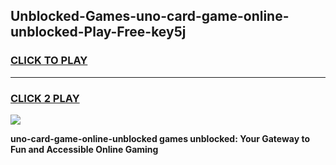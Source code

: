 
## Unblocked-Games-uno-card-game-online-unblocked-Play-Free-key5j
<h3>
<a href="https://premium76.site?title=uno-card-game-online-unblocked&ref=23A">CLICK TO PLAY</a></h3>
<hr>

<h3>
<a href="https://premium76.site?title=uno-card-game-online-unblocked&ref=23A">CLICK 2 PLAY</a>
  
</h3>

<a href="https://premium76.site?title=uno-card-game-online-unblocked&ref=23A"><img src="https://clearcache.store/games.png"></a>


**uno-card-game-online-unblocked games unblocked: Your Gateway to Fun and Accessible Online Gaming**
